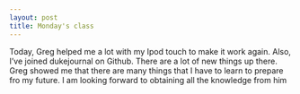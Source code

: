 ```yaml
---
layout: post
title: Monday's class
---
```


Today, Greg helped me a lot with my Ipod touch to make it work again. Also, I’ve joined dukejournal on Github. There are a lot of new things up there. Greg showed me that there are many things that I have to learn to prepare fro my future. I am looking forward to obtaining all the knowledge from him
